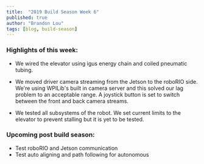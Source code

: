 ```yaml
---
title:  "2019 Build Season Week 6"
published: true
author: "Brandon Lou"
tags: [blog, build-season]
---
```

### Highlights of this week:

- We wired the elevator using igus energy chain and coiled pneumatic tubing.

- We moved driver camera streaming from the Jetson to the roboRIO side. We're using WPILib's built in camera server and this solved our lag problem to an acceptable range. A joystick button is set to switch between the front and back camera streams.

- We tested all subsystems of the robot. We set current limits to the elevator to prevent stalling but it is yet to be tested.

### Upcoming post build season:

- Test roboRIO and Jetson communication
- Test auto aligning and path following for autonomous
